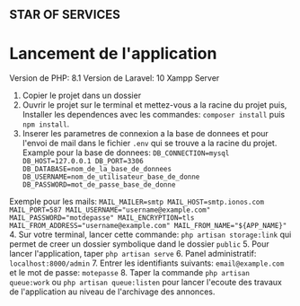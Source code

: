 ## STAR OF SERVICES

# Lancement de l'application
Version de PHP: 8.1
Version de Laravel: 10
Xampp Server

1. Copier le projet dans un dossier
2. Ouvrir le projet sur le terminal et mettez-vous a la racine du projet puis, Installer les dependences avec les commandes: `composer install` puis `npm install`.
3. Inserer les parametres de connexion a la base de donnees et pour l'envoi de mail dans le fichier `.env` qui se trouve a la racine du projet.
Example pour la base de donnees: `DB_CONNECTION=mysql
   DB_HOST=127.0.0.1
   DB_PORT=3306
   DB_DATABASE=nom_de_la_base_de_donnees
   DB_USERNAME=nom_de_utilisateur_base_de_donne
   DB_PASSWORD=mot_de_passe_base_de_donne`

Exemple pour les mails: `MAIL_MAILER=smtp
MAIL_HOST=smtp.ionos.com
MAIL_PORT=587
MAIL_USERNAME="username@example.com"
MAIL_PASSWORD="motdepasse"
MAIL_ENCRYPTION=tls
MAIL_FROM_ADDRESS="username@example.com"
MAIL_FROM_NAME="${APP_NAME}"`
4. Sur votre terminal, lancer cette commande: `php artisan storage:link` qui permet de creer un dossier symbolique dand le dossier `public`
5. Pour lancer l'application, taper `php artisan serve`
6. Panel administratif: `localhost:8000/admin`
7. Entrer les identifiants suivants: `email@example.com` et le mot de passe: `motepasse`
8. Taper la commande `php artisan queue:work` ou `php artisan queue:listen` pour lancer l'ecoute des travaux de l'application au niveau de l'archivage des annonces.
